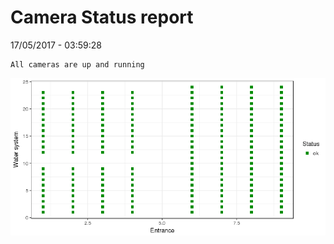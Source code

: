 Camera Status report
================
17/05/2017 - 03:59:28

    All cameras are up and running

![](camreport_files/figure-markdown_github/unnamed-chunk-2-1.png)
